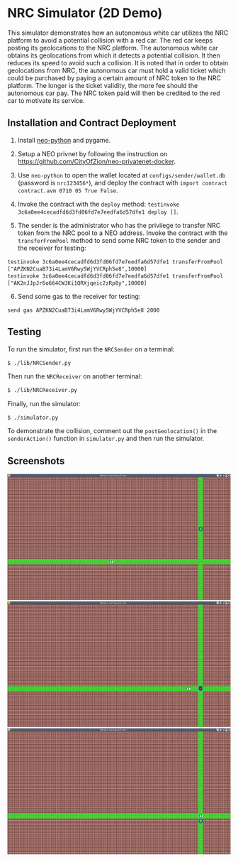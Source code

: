 # NRC Simulator (2D Demo)

This simulator demonstrates how an autonomous white car utilizes the NRC platform to avoid a potential collision with a red car. The red car keeps posting its geolocations to the NRC platform. The autonomous white car obtains its geolocations from which it detects a potential collision. It then reduces its speed to avoid such a collision. It is noted that in order to obtain geolocations from NRC, the autonomous car must hold a valid ticket which could be purchased by paying a certain amount of NRC token to the NRC platform. The longer is the ticket validity, the more fee should the autonomous car pay. The NRC token paid will then be credited to the red car to motivate its service.

## Installation and Contract Deployment

1. Install [neo-python](https://github.com/CityOfZion/neo-python) and pygame. 

2. Setup a NEO privnet by following the instruction on https://github.com/CityOfZion/neo-privatenet-docker.

3. Use `neo-python` to open the wallet located at `configs/sender/wallet.db` (password is `nrc123456*`), and deploy the contract with `import contract contract.avm 0710 05 True False`.

4. Invoke the contract with the `deploy` method: `testinvoke 3c6a0ee4cecadfd6d3fd06fd7e7eedfa6d57dfe1 deploy []`.

5. The sender is the administrator who has the privilege to transfer NRC token from the NRC pool to a NEO address. Invoke the contract with the `transferFromPool` method to send some NRC token to the sender and the receiver for testing:

```
testinvoke 3c6a0ee4cecadfd6d3fd06fd7e7eedfa6d57dfe1 transferFromPool ["APZKN2CuaB73i4LamV6RwySWjYVCRph5e8",10000]
testinvoke 3c6a0ee4cecadfd6d3fd06fd7e7eedfa6d57dfe1 transferFromPool ["AK2nJJpJr6o664CWJKi1QRXjqeic2zRp8y",10000]
```

6. Send some gas to the receiver for testing:

```
send gas APZKN2CuaB73i4LamV6RwySWjYVCRph5e8 2000
```

## Testing

To run the simulator, first run the `NRCSender` on a terminal:

```bash
$ ./lib/NRCSender.py
```

Then run the `NRCReceiver` on another terminal:

```bash
$ ./lib/NRCReceiver.py
```

Finally, run the simulator:

```
$ ./simulator.py
```

To demonstrate the collision, comment out the `postGeolocation()` in the `senderAction()` function in `simulator.py` and then run the simulator.

## Screenshots

![D3](https://github.com/neo-robotics/NRC/blob/master/figures/D3.jpg)
![D4](https://github.com/neo-robotics/NRC/blob/master/figures/D4.jpg)
![D5](https://github.com/neo-robotics/NRC/blob/master/figures/D5.jpg)

